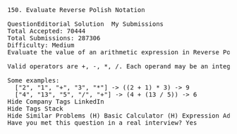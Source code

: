<pre>
150. Evaluate Reverse Polish Notation  

QuestionEditorial Solution  My Submissions
Total Accepted: 70444
Total Submissions: 287306
Difficulty: Medium
Evaluate the value of an arithmetic expression in Reverse Polish Notation.

Valid operators are +, -, *, /. Each operand may be an integer or another expression.

Some examples:
  ["2", "1", "+", "3", "*"] -> ((2 + 1) * 3) -> 9
  ["4", "13", "5", "/", "+"] -> (4 + (13 / 5)) -> 6
Hide Company Tags LinkedIn
Hide Tags Stack
Hide Similar Problems (H) Basic Calculator (H) Expression Add Operators
Have you met this question in a real interview? Yes  
</pre>
